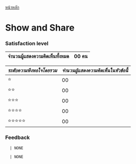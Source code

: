  [หน้าหลัก](README.md)

# Show and Share

### Satisfaction level

| จำนวนผู้แสดงความคิดเห็นทั้งหมด      |  00 คน | 
|---|---|

| *ระดับความพึงพอใจโดยรวม* |  *จำนวนผู้แสดงความคิดเห็นในหัวข้อนี้* | 
|---|---|
| :star:  | 00  |
| :star::star:  | 00  |
| :star::star::star:  | 00  |
| :star::star::star::star:  | 00  |
| :star::star::star::star::star:  | 00  |

### Feedback

   
      | NONE
      
      | NONE
